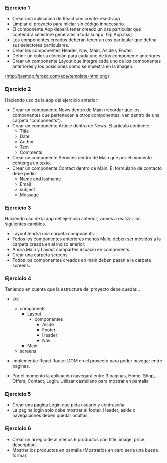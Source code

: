 ### Ejercicio 1

- Crear una aplicación de React con create-react-app
- Limpiar el proyecto para iniciar sin código innecesario.
- El componente App deberá tener creado un css particular que contendrá selectore generales a toda la app. (Ej: App.css)
- Los componentes creados deberán tener un css particular que defina sus selectores particulares.
- Crear los componentes Header, Nav, Main, Aside y Footer.
- Definir un color a elección para cada uno de los componente anteriores.
- Crear un componente Layout que integre cada uno de los componentes anteriores y los posiciones como se muestra en la imagen.

(http://jasmdp.ferozo.com/ada/template-html.png)

### Ejercicio 2

Haciendo uso de la app del ejercicio anterior:

- Crear un componente News dentro de Main (recordar que los componentes que pertenecen a otros componentes, van dentro de una carpeta "components").
- Crear un componente Article dentro de News. El artículo contiene:
  - Title
  - Date
  - Author
  - Text
  - Comments
- Crear un componente Services dentro de Main que por el momento contenga un texto.
- Crear un componente Contact dentro de Main. El formulario de contacto debe pedir:
  - Name and lastname
  - Email
  - subject
  - Message

### Ejercicio 3

Haciendo uso de la app del ejercicio anterior, vamos a realizar los siguientes cambios.

- Layout tendrá una carpeta components.
- Todos los componentes anteriores menos Main, deben ser movidos a la carpeta creada en el inciso anerior.
- Ahora Main y Layout comparten espacio en components.
- Crear una carpeta screens.
- Todos los componentes creados en main deben pasan a la carpeta screens.

### Ejercicio 4

Teniendo en cuenta que la estructura del proyecto debe quedar...

- src

  - components
    - Layout
      - componentes
        - Aisde
        - Footer
        - Header
        - Nav
    - Main
  - screens

- Implementar React Router DOM en el proyecto para poder navegar entre paginas.
- Por el momento la aplicación navegará entre 3 paginas, Home, Shop, Offers, Contact, Login. Utilizar castellano para mostrar en pantalla

### Ejercicio 5

- Crear una pagina Login que pida usuario y contraseña.
- La pagina login solo debe mostrar el footer. Header, aside o navegaciones deben quedar ocultas.

### Ejercicio 6

- Crear un arreglo de al menos 6 productos con title, image, price, description.
- Mostrar los productos en pantalla (Mostrarlos en card sería una buena forma).
